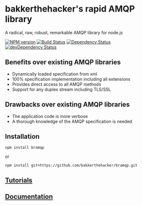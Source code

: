 # bakkerthehacker's rapid AMQP library

A radical, raw, robust, remarkable AMQP library for node.js

[![NPM version](https://badge.fury.io/js/bramqp.png)](https://npmjs.org/package/bramqp)
[![Build Status](https://travis-ci.org/bakkerthehacker/bramqp.png?branch=master)](https://travis-ci.org/bakkerthehacker/bramqp)
[![Dependency Status](https://david-dm.org/bakkerthehacker/bramqp.png?theme=shields.io)](https://david-dm.org/bakkerthehacker/bramqp)
[![devDependency Status](https://david-dm.org/bakkerthehacker/bramqp/dev-status.png?theme=shields.io)](https://david-dm.org/bakkerthehacker/bramqp#info=devDependencies)

## Benefits over existing AMQP libraries

- Dynamically loaded specification from xml
- 100% specification implementation including all extensions
- Provides direct access to all AMQP methods
- Support for any duplex stream including TLS/SSL

## Drawbacks over existing AMQP libraries

- The application code is more verbose
- A thorough knowledge of the AMQP specification is needed

## Installation

```
npm install bramqp
```

or

```
npm install git+https://github.com/bakkerthehacker/bramqp.git
```

## [Tutorials](tutorial/Tutorial.md)

## [Documentation](doc/Documentation.md)
